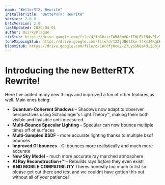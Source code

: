 ```yaml
---
name: "BetterRTX: Rewrite"
installerTitle: "BetterRTX: Rewrite"
version: 2.0.0
brtxVersion: 2.0
lastUpdated: 2025-04-01
author: QuirkyPlague
rtxStub: https://drive.google.com/file/d/1NGHairEWB8PmVKrfT0LEkEN4vPlzINjF/view?usp=drive_link
toneMappingStub: https://drive.google.com/file/d/12ZjdB6fZkv-ftXxJ4RqLHLSgU8OMQh7m/view?usp=drive_link
bloomStub: https://drive.google.com/file/d/1WF0fjWcu2-Z7LySSbGa4diZ6ojPQPrO-/view?usp=drive_link
---
```


# Introducing the new BetterRTX Rewrite!

Here I've added many new things and improved a ton of other features as well. Main ones being:
- **Quantum-Coherent Shadows** – Shadows now adapt to observer perspectives using Schrödinger’s Light Theory™, making them both visible and invisible until measured.  
- **Multi-Bounce Specular Lighting** - Specular can now bounce multiple times off of surfaces
- **Multi-Sampled BSDF** - more accurate lighting thanks to multiple bsdf bounces
- **Improved GI bounces** - Gi bounces more realistically and much more accurate
- **New Sky Model** - much more accurate ray marched atmosphere
- **AI Ray Reconstruction+™** – Rebuilds rays *before* they even exist!  
- **AND MOBILE COMPATIBILITY**
Theres honestly too much to list so please get out there and test and we couldnt have gotten this out without all of your patience!